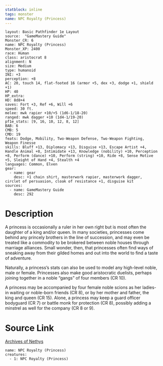 ```yaml
---
statblock: inline
tags: monster
name: NPC Royalty (Princess)
---
```

```statblock
layout: Basic Pathfinder 1e Layout
source:  "GameMastery Guide"
Monster_CR: 6
name: NPC Royalty (Princess)
Monster_XP: 2400
race: Human
class: aristocrat 8
alignment: N
size: Medium
type: humanoid
INI: +3
perception: +8
AC: 20, touch 14, flat-footed 16 (armor +5, dex +3, dodge +1, shield +1)
HP: 40
HP_extra: 
HD: 8d8+4
saves: Fort +3, Ref +6, Will +6
speed: 30 ft.
melee: mwk rapier +10/+5 (1d6-1/18-20)
ranged: mwk dagger +10 (1d4-1/19-20)
pf1e_stats: [9, 16, 10, 12, 8, 12]
BAB: 6
CMB: 5
CMD: 19
feats: Dodge, Mobility, Two-Weapon Defense, Two-Weapon Fighting, Weapon Finesse
skills: Bluff +13, Diplomacy +13, Disguise +13, Escape Artist +4, Handle Animal +8, Intimidate +13, Knowledge (nobility) +10, Perception +8, Perform (dance) +10, Perform (string) +10, Ride +8, Sense Motive +5, Sleight of Hand +4, Stealth +4
languages: Common, Elven
gear:
  - name: gear
    desc: +1 chain shirt, masterwork rapier, masterwork dagger, circlet of persuasion, cloak of resistance +1, disguise kit
sources:
  - name: GameMastery Guide
    desc: 292
```
# Description
A princess is occasionally a ruler in her own right but is most often the daughter of a king and/or queen. In many societies, princesses come behind any princely brothers in the line of succession, and may even be treated like a commodity to be brokered between noble houses through marriage alliances. Small wonder, then, that princesses often find ways of sneaking away from their gilded homes and out into the world to find a taste of adventure.

Naturally, a princess’s stats can also be used to model any high-level noble, male or female. Princesses also make good aristocratic duelists, perhaps joining together in a noble “gangs” of four members (CR 10).

A princess may be accompanied by four female noble scions as her ladies-in waiting or noble-born friends (CR 8), or by her mother and father, the king and queen (CR 15). Alone, a princess may keep a guard officer bodyguard (CR 7) or battle monk for protection (CR 8), possibly adding a minstrel as well for the company (CR 8 or 9).
# Source Link
[Archives of Nethys](https://aonprd.com/NPCDisplay.aspx?ItemName=Royalty%20(Princess))
```encounter-table
name: NPC Royalty (Princess)
creatures:
  - 1: NPC Royalty (Princess)
```

